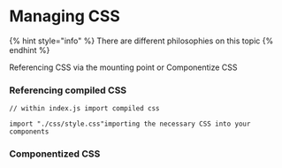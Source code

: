 # Managing CSS

{% hint style="info" %}
 There are different philosophies on this topic
{% endhint %}

Referencing CSS via the mounting point or Componentize CSS

### Referencing compiled CSS

```text
// within index.js import compiled css

import "./css/style.css"importing the necessary CSS into your components
```

### Componentized CSS 









